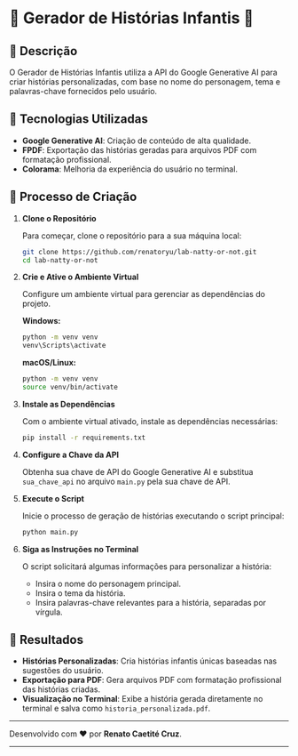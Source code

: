 # 📖 Gerador de Histórias Infantis 📝

## 📒 Descrição
O Gerador de Histórias Infantis utiliza a API do Google Generative AI para criar histórias personalizadas, com base no nome do personagem, tema e palavras-chave fornecidos pelo usuário.

## 🤖 Tecnologias Utilizadas
- **Google Generative AI**: Criação de conteúdo de alta qualidade.
- **FPDF**: Exportação das histórias geradas para arquivos PDF com formatação profissional.
- **Colorama**: Melhoria da experiência do usuário no terminal.

## 🧐 Processo de Criação
1. **Clone o Repositório**

   Para começar, clone o repositório para a sua máquina local:

   ```bash
   git clone https://github.com/renatoryu/lab-natty-or-not.git
   cd lab-natty-or-not
   ```

2. **Crie e Ative o Ambiente Virtual**

   Configure um ambiente virtual para gerenciar as dependências do projeto.

   **Windows:**

   ```bash
   python -m venv venv
   venv\Scripts\activate
   ```

   **macOS/Linux:**

   ```bash
   python -m venv venv
   source venv/bin/activate
   ```

3. **Instale as Dependências**

   Com o ambiente virtual ativado, instale as dependências necessárias:

   ```bash
   pip install -r requirements.txt
   ```

4. **Configure a Chave da API**

   Obtenha sua chave de API do Google Generative AI e substitua `sua_chave_api` no arquivo `main.py` pela sua chave de API.

5. **Execute o Script**

   Inicie o processo de geração de histórias executando o script principal:

   ```bash
   python main.py
   ```

6. **Siga as Instruções no Terminal**

   O script solicitará algumas informações para personalizar a história:
   - Insira o nome do personagem principal.
   - Insira o tema da história.
   - Insira palavras-chave relevantes para a história, separadas por vírgula.

## 🚀 Resultados
- **Histórias Personalizadas**: Cria histórias infantis únicas baseadas nas sugestões do usuário.
- **Exportação para PDF**: Gera arquivos PDF com formatação profissional das histórias criadas.
- **Visualização no Terminal**: Exibe a história gerada diretamente no terminal e salva como `historia_personalizada.pdf`.


---

Desenvolvido com ❤️ por **Renato Caetité Cruz**.

---

